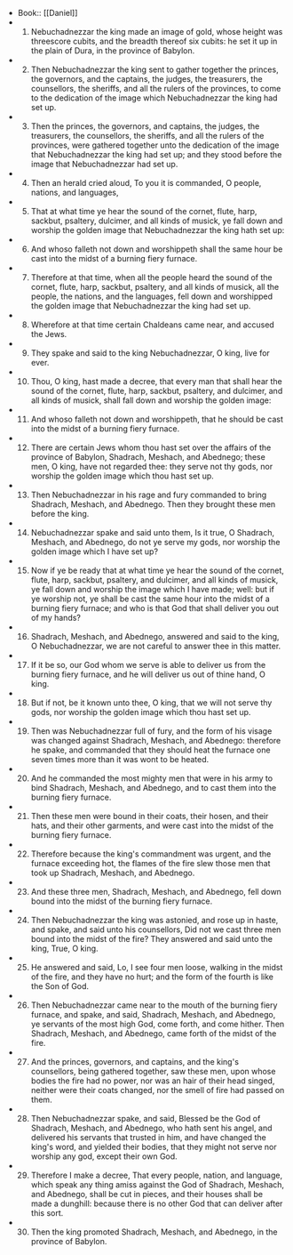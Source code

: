 - Book:: [[Daniel]]
- 1. Nebuchadnezzar the king made an image of gold, whose height was threescore cubits, and the breadth thereof six cubits: he set it up in the plain of Dura, in the province of Babylon.
- 2. Then Nebuchadnezzar the king sent to gather together the princes, the governors, and the captains, the judges, the treasurers, the counsellors, the sheriffs, and all the rulers of the provinces, to come to the dedication of the image which Nebuchadnezzar the king had set up.
- 3. Then the princes, the governors, and captains, the judges, the treasurers, the counsellors, the sheriffs, and all the rulers of the provinces, were gathered together unto the dedication of the image that Nebuchadnezzar the king had set up; and they stood before the image that Nebuchadnezzar had set up.
- 4. Then an herald cried aloud, To you it is commanded, O people, nations, and languages,
- 5. That at what time ye hear the sound of the cornet, flute, harp, sackbut, psaltery, dulcimer, and all kinds of musick, ye fall down and worship the golden image that Nebuchadnezzar the king hath set up:
- 6. And whoso falleth not down and worshippeth shall the same hour be cast into the midst of a burning fiery furnace.
- 7. Therefore at that time, when all the people heard the sound of the cornet, flute, harp, sackbut, psaltery, and all kinds of musick, all the people, the nations, and the languages, fell down and worshipped the golden image that Nebuchadnezzar the king had set up.
- 8. Wherefore at that time certain Chaldeans came near, and accused the Jews.
- 9. They spake and said to the king Nebuchadnezzar, O king, live for ever.
- 10. Thou, O king, hast made a decree, that every man that shall hear the sound of the cornet, flute, harp, sackbut, psaltery, and dulcimer, and all kinds of musick, shall fall down and worship the golden image:
- 11. And whoso falleth not down and worshippeth, that he should be cast into the midst of a burning fiery furnace.
- 12. There are certain Jews whom thou hast set over the affairs of the province of Babylon, Shadrach, Meshach, and Abednego; these men, O king, have not regarded thee: they serve not thy gods, nor worship the golden image which thou hast set up.
- 13. Then Nebuchadnezzar in his rage and fury commanded to bring Shadrach, Meshach, and Abednego. Then they brought these men before the king.
- 14. Nebuchadnezzar spake and said unto them, Is it true, O Shadrach, Meshach, and Abednego, do not ye serve my gods, nor worship the golden image which I have set up?
- 15. Now if ye be ready that at what time ye hear the sound of the cornet, flute, harp, sackbut, psaltery, and dulcimer, and all kinds of musick, ye fall down and worship the image which I have made; well: but if ye worship not, ye shall be cast the same hour into the midst of a burning fiery furnace; and who is that God that shall deliver you out of my hands?
- 16. Shadrach, Meshach, and Abednego, answered and said to the king, O Nebuchadnezzar, we are not careful to answer thee in this matter.
- 17. If it be so, our God whom we serve is able to deliver us from the burning fiery furnace, and he will deliver us out of thine hand, O king.
- 18. But if not, be it known unto thee, O king, that we will not serve thy gods, nor worship the golden image which thou hast set up.
- 19. Then was Nebuchadnezzar full of fury, and the form of his visage was changed against Shadrach, Meshach, and Abednego: therefore he spake, and commanded that they should heat the furnace one seven times more than it was wont to be heated.
- 20. And he commanded the most mighty men that were in his army to bind Shadrach, Meshach, and Abednego, and to cast them into the burning fiery furnace.
- 21. Then these men were bound in their coats, their hosen, and their hats, and their other garments, and were cast into the midst of the burning fiery furnace.
- 22. Therefore because the king's commandment was urgent, and the furnace exceeding hot, the flames of the fire slew those men that took up Shadrach, Meshach, and Abednego.
- 23. And these three men, Shadrach, Meshach, and Abednego, fell down bound into the midst of the burning fiery furnace.
- 24. Then Nebuchadnezzar the king was astonied, and rose up in haste, and spake, and said unto his counsellors, Did not we cast three men bound into the midst of the fire? They answered and said unto the king, True, O king.
- 25. He answered and said, Lo, I see four men loose, walking in the midst of the fire, and they have no hurt; and the form of the fourth is like the Son of God.
- 26. Then Nebuchadnezzar came near to the mouth of the burning fiery furnace, and spake, and said, Shadrach, Meshach, and Abednego, ye servants of the most high God, come forth, and come hither. Then Shadrach, Meshach, and Abednego, came forth of the midst of the fire.
- 27. And the princes, governors, and captains, and the king's counsellors, being gathered together, saw these men, upon whose bodies the fire had no power, nor was an hair of their head singed, neither were their coats changed, nor the smell of fire had passed on them.
- 28. Then Nebuchadnezzar spake, and said, Blessed be the God of Shadrach, Meshach, and Abednego, who hath sent his angel, and delivered his servants that trusted in him, and have changed the king's word, and yielded their bodies, that they might not serve nor worship any god, except their own God.
- 29. Therefore I make a decree, That every people, nation, and language, which speak any thing amiss against the God of Shadrach, Meshach, and Abednego, shall be cut in pieces, and their houses shall be made a dunghill: because there is no other God that can deliver after this sort.
- 30. Then the king promoted Shadrach, Meshach, and Abednego, in the province of Babylon.
